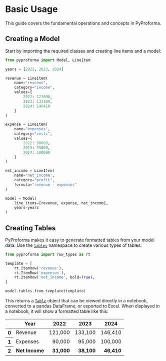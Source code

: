 # Basic Usage

This guide covers the fundamental operations and concepts in PyProforma.

## Creating a Model

Start by importing the required classes and creating line items and a model:

```python
from pyproforma import Model, LineItem

years = [2022, 2023, 2024]

revenue = LineItem(
    name="revenue",
    category="income",
    values={
        2022: 121000, 
        2023: 133100,
        2024: 146410
    }
)

expense = LineItem(
    name="expenses", 
    category="costs",
    values={
        2022: 90000,
        2023: 95000, 
        2024: 100000
    }
)

net_income = LineItem(
    name="net_income",
    category="profit", 
    formula="revenue - expenses"
)

model = Model(
    line_items=[revenue, expense, net_income],
    years=years
)
```

## Creating Tables

PyProforma makes it easy to generate formatted tables from your model data. Use the [`tables`](../api/tables.md) namespace to create various types of tables:

```python
from pyproforma import row_types as rt

template = [
    rt.ItemRow('revenue'),    
    rt.ItemRow('expenses'),
    rt.ItemRow('net_income', bold=True),
]

model.tables.from_template(template)
```

This returns a [`Table`](../api/table.md) object that can be viewed directly in a notebook, converted to a pandas DataFrame, or exported to Excel. When displayed in a notebook, it will show a formatted table like this:

<style type="text/css">
#T_ad88c_row0_col0, #T_ad88c_row1_col0 {
  text-align: left;
}
#T_ad88c_row0_col1, #T_ad88c_row0_col2, #T_ad88c_row0_col3, #T_ad88c_row1_col1, #T_ad88c_row1_col2, #T_ad88c_row1_col3 {
  text-align: right;
}
#T_ad88c_row2_col0 {
  font-weight: bold;
  text-align: left;
}
#T_ad88c_row2_col1, #T_ad88c_row2_col2, #T_ad88c_row2_col3 {
  font-weight: bold;
  text-align: right;
}
</style>
<table id="T_ad88c">
  <thead>
    <tr>
      <th class="blank level0" >&nbsp;</th>
      <th id="T_ad88c_level0_col0" class="col_heading level0 col0" >Year</th>
      <th id="T_ad88c_level0_col1" class="col_heading level0 col1" >2022</th>
      <th id="T_ad88c_level0_col2" class="col_heading level0 col2" >2023</th>
      <th id="T_ad88c_level0_col3" class="col_heading level0 col3" >2024</th>
    </tr>
  </thead>
  <tbody>
    <tr>
      <th id="T_ad88c_level0_row0" class="row_heading level0 row0" >0</th>
      <td id="T_ad88c_row0_col0" class="data row0 col0" >Revenue</td>
      <td id="T_ad88c_row0_col1" class="data row0 col1" >121,000</td>
      <td id="T_ad88c_row0_col2" class="data row0 col2" >133,100</td>
      <td id="T_ad88c_row0_col3" class="data row0 col3" >146,410</td>
    </tr>
    <tr>
      <th id="T_ad88c_level0_row1" class="row_heading level0 row1" >1</th>
      <td id="T_ad88c_row1_col0" class="data row1 col0" >Expenses</td>
      <td id="T_ad88c_row1_col1" class="data row1 col1" >90,000</td>
      <td id="T_ad88c_row1_col2" class="data row1 col2" >95,000</td>
      <td id="T_ad88c_row1_col3" class="data row1 col3" >100,000</td>
    </tr>
    <tr>
      <th id="T_ad88c_level0_row2" class="row_heading level0 row2" >2</th>
      <td id="T_ad88c_row2_col0" class="data row2 col0" >Net Income</td>
      <td id="T_ad88c_row2_col1" class="data row2 col1" >31,000</td>
      <td id="T_ad88c_row2_col2" class="data row2 col2" >38,100</td>
      <td id="T_ad88c_row2_col3" class="data row2 col3" >46,410</td>
    </tr>
  </tbody>
</table>
